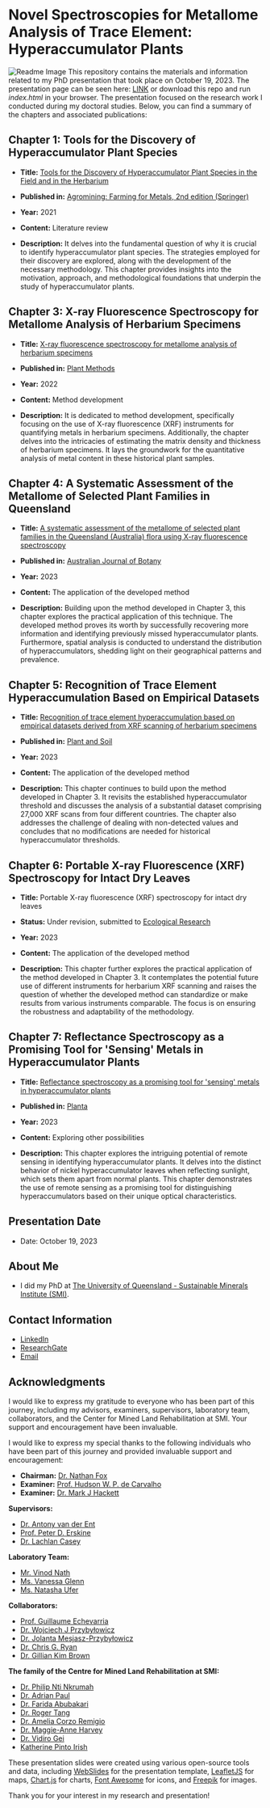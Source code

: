 # Novel Spectroscopies for Metallome Analysis of Trace Element: Hyperaccumulator Plants
![Readme Image](static/asset_images/readme.png)
This repository contains the materials and information related to my PhD presentation that took place on October 19, 2023. The presentation page can be seen here: [LINK](https://1mampurwad1.github.io/thesis_presentation/#slide=1) or download this repo and run *index.html* in your browser. The presentation focused on the research work I conducted during my doctoral studies. Below, you can find a summary of the chapters and associated publications:

## Chapter 1: Tools for the Discovery of Hyperaccumulator Plant Species
- **Title:** [Tools for the Discovery of Hyperaccumulator Plant Species in the Field and in the Herbarium](https://link.springer.com/chapter/10.1007/978-3-030-58904-2_9)
- **Published in:** [Agromining: Farming for Metals, 2nd edition (Springer)](https://link.springer.com/book/10.1007/978-3-030-58904-2)
- **Year:** 2021
- **Content:** Literature review

- **Description:** It delves into the fundamental question of why it is crucial to identify hyperaccumulator plant species. The strategies employed for their discovery are explored, along with the development of the necessary methodology. This chapter provides insights into the motivation, approach, and methodological foundations that underpin the study of hyperaccumulator plants.

## Chapter 3: X-ray Fluorescence Spectroscopy for Metallome Analysis of Herbarium Specimens
- **Title:** [X-ray fluorescence spectroscopy for metallome analysis of herbarium specimens](https://plantmethods.biomedcentral.com/articles/10.1186/s13007-022-00958-z)
- **Published in:** [Plant Methods](https://plantmethods.biomedcentral.com/)
- **Year:** 2022
- **Content:** Method development

- **Description:** It is dedicated to method development, specifically focusing on the use of X-ray fluorescence (XRF) instruments for quantifying metals in herbarium specimens. Additionally, the chapter delves into the intricacies of estimating the matrix density and thickness of herbarium specimens. It lays the groundwork for the quantitative analysis of metal content in these historical plant samples.

## Chapter 4: A Systematic Assessment of the Metallome of Selected Plant Families in Queensland
- **Title:** [A systematic assessment of the metallome of selected plant families in the Queensland (Australia) flora using X-ray fluorescence spectroscopy](https://www.publish.csiro.au/bt/BT22028)
- **Published in:** [Australian Journal of Botany](https://www.publish.csiro.au/bt/BT22028)
- **Year:** 2023
- **Content:** The application of the developed method

- **Description:** Building upon the method developed in Chapter 3, this chapter explores the practical application of this technique. The developed method proves its worth by successfully recovering more information and identifying previously missed hyperaccumulator plants. Furthermore, spatial analysis is conducted to understand the distribution of hyperaccumulators, shedding light on their geographical patterns and prevalence.

## Chapter 5: Recognition of Trace Element Hyperaccumulation Based on Empirical Datasets
- **Title:** [Recognition of trace element hyperaccumulation based on empirical datasets derived from XRF scanning of herbarium specimens](https://link.springer.com/article/10.1007/s11104-023-06185-2)
- **Published in:** [Plant and Soil](https://link.springer.com/article/10.1007/s11104-023-06185-2)
- **Year:** 2023
- **Content:** The application of the developed method

- **Description:** This chapter continues to build upon the method developed in Chapter 3. It revisits the established hyperaccumulator threshold and discusses the analysis of a substantial dataset comprising 27,000 XRF scans from four different countries. The chapter also addresses the challenge of dealing with non-detected values and concludes that no modifications are needed for historical hyperaccumulator thresholds.

## Chapter 6: Portable X-ray Fluorescence (XRF) Spectroscopy for Intact Dry Leaves
- **Title:** Portable X-ray fluorescence (XRF) spectroscopy for intact dry leaves
- **Status:** Under revision, submitted to [Ecological Research](https://esj-journals.onlinelibrary.wiley.com/journal/14401703)
- **Year:** 2023
- **Content:** The application of the developed method

- **Description:** This chapter further explores the practical application of the method developed in Chapter 3. It contemplates the potential future use of different instruments for herbarium XRF scanning and raises the question of whether the developed method can standardize or make results from various instruments comparable. The focus is on ensuring the robustness and adaptability of the methodology.

## Chapter 7: Reflectance Spectroscopy as a Promising Tool for 'Sensing' Metals in Hyperaccumulator Plants
- **Title:** [Reflectance spectroscopy as a promising tool for 'sensing' metals in hyperaccumulator plants](https://link.springer.com/article/10.1007/s00425-023-04167-3)
- **Published in:** [Planta](https://link.springer.com/article/10.1007/s00425-023-04167-3)
- **Year:** 2023
- **Content:** Exploring other possibilities

- **Description:** This chapter explores the intriguing potential of remote sensing in identifying hyperaccumulator plants. It delves into the distinct behavior of nickel hyperaccumulator leaves when reflecting sunlight, which sets them apart from normal plants. This chapter demonstrates the use of remote sensing as a promising tool for distinguishing hyperaccumulators based on their unique optical characteristics.

## Presentation Date
- Date: October 19, 2023

## About Me
- I did my PhD at [The University of Queensland - Sustainable Minerals Institute (SMI)](https://smi.uq.edu.au/).

## Contact Information
- [LinkedIn](https://www.linkedin.com/in/imampurwadi/)
- [ResearchGate](https://www.researchgate.net/profile/Imam-Purwadi-3)
- [Email](mailto:imampurwadi312@gmail.com)

## Acknowledgments
I would like to express my gratitude to everyone who has been part of this journey, including my advisors, examiners, supervisors, laboratory team, collaborators, and the Center for Mined Land Rehabilitation at SMI. Your support and encouragement have been invaluable.



I would like to express my special thanks to the following individuals who have been part of this journey and provided invaluable support and encouragement:

- **Chairman:** [Dr. Nathan Fox](https://smi.uq.edu.au/profile/4672/nathan-fox)
- **Examiner:** [Prof. Hudson W. P. de Carvalho](https://scholar.google.com/citations?user=7BQg-SAAAAAJ&hl=en)
- **Examiner:** [Dr. Mark J Hackett](https://scholar.google.com/citations?user=KY6tsboAAAAJ&hl=en)

**Supervisors:**
- [Dr. Antony van der Ent](https://www.researchgate.net/profile/Antony-Ent)
- [Prof. Peter D. Erskine](https://www.researchgate.net/profile/Peter-Erskine)
- [Dr. Lachlan Casey](https://www.researchgate.net/profile/Lachlan-Casey)

**Laboratory Team:**
- [Mr. Vinod Nath](https://www.researchgate.net/profile/Vinod-Nath)
- [Ms. Vanessa Glenn](https://www.researchgate.net/profile/Vanessa-Glenn-2)
- [Ms. Natasha Ufer](https://smi.uq.edu.au/profile/3428/natasha-ufer)

**Collaborators:**
- [Prof. Guillaume Echevarria](https://www.researchgate.net/profile/Guillaume-Echevarria)
- [Dr. Wojciech J Przybyłowicz](https://www.researchgate.net/profile/Wojciech-Przybylowicz)
- [Dr. Jolanta Mesjasz-Przybyłowicz](https://www.researchgate.net/profile/Jolanta-Mesjasz-Przybylowicz)
- [Dr. Chris G. Ryan](https://www.researchgate.net/profile/Chris-Ryan-5)
- [Dr. Gillian Kim Brown](https://www.researchgate.net/profile/Gillian-Brown-8)

**The family of the Centre for Mined Land Rehabilitation at SMI:**
- [Dr. Philip Nti Nkrumah](https://www.researchgate.net/profile/Philip-Nkrumah)
- [Dr. Adrian Paul](https://www.researchgate.net/profile/Adrian-Paul)
- [Dr. Farida Abubakari](https://www.researchgate.net/profile/Farida-Abubakari)
- [Dr. Roger Tang](https://www.researchgate.net/profile/Roger-Tang-2)
- [Dr. Amelia Corzo Remigio](https://www.researchgate.net/profile/Amelia-Corzo-Remigio)
- [Dr. Maggie-Anne Harvey](https://www.researchgate.net/profile/Maggie-Anne-Harvey)
- [Dr. Vidiro Gei](https://www.researchgate.net/profile/Vidiro-Gei)
- [Katherine Pinto Irish](https://www.researchgate.net/profile/Katherine-Pinto-Irish)


These presentation slides were created using various open-source tools and data, including [WebSlides](https://github.com/webslides/WebSlides) for the presentation template, [LeafletJS](https://leafletjs.com/) for maps, [Chart.js](https://www.chartjs.org/) for charts, [Font Awesome](https://fontawesome.com/) for icons, and [Freepik](https://www.freepik.com/) for images.

Thank you for your interest in my research and presentation!
